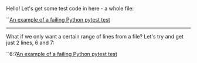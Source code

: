 Hello! Let's get some test code in here - a whole file:

``[An example of a failing Python pytest test](../test/test_sample.py)

---

What if we only want a certain range of lines from a file?
Let's try and get just 2 lines, 6 and 7:

``6:7[An example of a failing Python pytest test](../test/test_sample.py)
